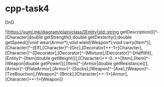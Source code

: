 # cpp-task4
DnD

![https://yuml.me/diagram/plain/class/[Entity|std::string getDescription()]^-[Character|double getStrength();double getDexterity();double getSpeed()|void wear(Armor*);void wield(Weapon*);void carry(Item*)],[Character]^-[Elf],[Character]^-[Orc],[Decorator]++-1>[Character],[Character]^-[Decorator],[Decorator]^-[Mixture],[Decorator]^-[HalfWit],[Entity]^-[Item|double getWeight()],[Character]++-0..*>[Item],[Item]^-[Weapon|double getPower()],[Item]^-[Armor|double getResistance()],[Armor]^-[PlateArmor],[Armor]^-[Socks],[Weapon]^-[Axe],[Weapon]^-[TireBouchon],[Weapon]^-[Brick],[Character]++-1>[Armor],[Character]++-1>[Weapon]]